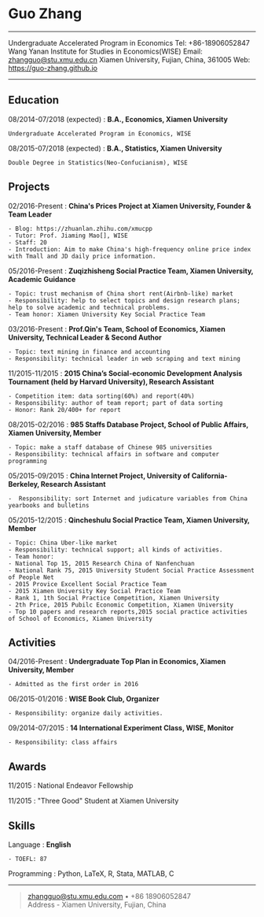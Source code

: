 Guo Zhang
============
<!--
Looks not very good.
-->
---------------------------------------------------           --------------------------------    
Undergraduate Accelerated Program in Economics                            Tel: +86-18906052847   
Wang Yanan Institute for Studies in Economics(WISE)             Email: zhangguo@stu.xmu.edu.cn 
Xiamen University, Fujian, China, 361005                      Web: https://guo-zhang.github.io 
---------------------------------------------------           --------------------------------


Education
---------
08/2014-07/2018 (expected)
:   **B.A., Economics, Xiamen University**

    Undergraduate Accelerated Program in Economics, WISE

08/2015-07/2018 (expected)
:   **B.A., Statistics, Xiamen University**

    Double Degree in Statistics(Neo-Confucianism), WISE


Projects
--------
02/2016-Present
:   **China's Prices Project at Xiamen University‚ Founder & Team Leader**

    - Blog: https://zhuanlan.zhihu.com/xmucpp
    - Tutor: Prof. Jiaming Mao[], WISE
    - Staff: 20
    - Introduction: Aim to make China's high-frequency online price index with Tmall and JD daily price information.

05/2016-Present
:   **Zuqizhisheng Social Practice Team, Xiamen University‚ Academic Guidance**

    - Topic: trust mechanism of China short rent(Airbnb-like) market
    - Responsibility: help to select topics and design research plans; help to solve academic and technical problems.
    - Team honor: Xiamen University Key Social Practice Team

03/2016-Present
:  **Prof.Qin's Team, School of Economics, Xiamen University‚ Technical Leader & Second Author**

    - Topic: text mining in finance and accounting
    - Responsibility: technical leader in web scraping and text mining


11/2015-11/2015
:   **2015 China’s Social-economic Development Analysis Tournament (held by Harvard University)‚ Research Assistant** 

    - Competition item: data sorting(60%) and report(40%)
    - Responsibility: author of team report; part of data sorting
    - Honor: Rank 20/400+ for report

08/2015-02/2016
:   **985 Staffs Database Project, School of Public Affairs, Xiamen University‚ Member**

    - Topic: make a staff database of Chinese 985 universities
    - Responsibility: technical affairs in software and computer programming

05/2015-09/2015
:   **China Internet Project, University of California-Berkeley‚ Research Assistant**

    -  Responsibility: sort Internet and judicature variables from China yearbooks and bulletins

05/2015-12/2015
:   **Qincheshulu Social Practice Team, Xiamen University‚ Member**

    - Topic: China Uber-like market
    - Responsibility: technical support; all kinds of activities.
    - Team honor:
    - National Top 15, 2015 Research China of Nanfenchuan
    - National Rank 75, 2015 University Student Social Practice Assessment of People Net 
    - 2015 Provice Excellent Social Practice Team
    - 2015 Xiamen University Key Social Practice Team
    - Rank 1, 1th Social Practice Competition, Xiamen University
    - 2th Price, 2015 Pubilc Economic Competition, Xiamen University
    - Top 10 papers and research reports,2015 social practice activities of School of Economics, Xiamen University


Activities
----------
04/2016-Present
:   **Undergraduate Top Plan in Economics, Xiamen University‚ Member**

    - Admitted as the first order in 2016

06/2015-01/2016
:   **WISE Book Club‚ Organizer**

    - Responsibility: organize daily activities.

09/2014-07/2015
:   **14 International Experiment Class, WISE‚ Monitor**

    - Responsibility: class affairs


Awards
------
11/2015
:   National Endeavor Fellowship 

11/2015
:   "Three Good" Student at Xiamen University


Skills
------
Language
:   **English**

    - TOEFL: 87

Programming
:   Python, LaTeX, R, Stata, MATLAB, C

----

> <zhangguo@stu.xmu.edu.com> • +86 18906052847\
> Address - Xiamen University, Fujian, China
